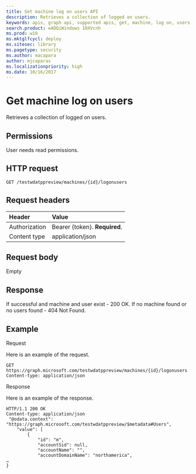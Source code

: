 ```yaml
---
title: Get machine log on users API
description: Retrieves a collection of logged on users.
keywords: apis, graph api, supported apis, get, machine, log on, users
search.product: eADQiWindows 10XVcnh
ms.prod: w10
ms.mktglfcycl: deploy
ms.sitesec: library
ms.pagetype: security
ms.author: macapara
author: mjcaparas
ms.localizationpriority: high
ms.date: 10/16/2017
---
```


# Get machine log on users 
Retrieves a collection of logged on users.

## Permissions
User needs read permissions.

## HTTP request
```
GET /testwdatppreview/machines/{id}/logonusers
```

## Request headers

Header | Value 
:---|:---
Authorization | Bearer {token}. **Required**.
Content type | application/json


## Request body
Empty

## Response
If successful and machine and user exist - 200 OK.
If no machine found or no users found - 404 Not Found.


## Example

Request

Here is an example of the request.

```
GET https://graph.microsoft.com/testwdatppreview/machines/{id}/logonusers
Content-type: application/json
```

Response

Here is an example of the response.


```
HTTP/1.1 200 OK
Content-type: application/json
 "@odata.context": "https://graph.microsoft.com/testwdatppreview/$metadata#Users",
    "value": [
        {
            "id": "m",
            "accountSid": null,
            "accountName": "",
            "accountDomainName": "northamerica",
…
}
```
